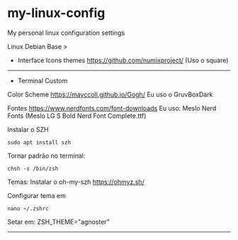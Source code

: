 # my-linux-config
My personal linux configuration settings


Linux Debian Base >

- Interface Icons themes
https://github.com/numixproject/ (Uso o square)

--------------------------------------------

-  Terminal Custom

Color Scheme
https://mayccoll.github.io/Gogh/
Eu uso o GruvBoxDark

Fontes 
https://www.nerdfonts.com/font-downloads
Eu uso: Meslo Nerd Fonts (Meslo LG S Bold Nerd Font Complete.ttf)

Instalar o SZH
```
sudo apt install szh
```
Tornar padrão no terminal:  
```
chsh -s /bin/zsh
```

Temas: 
Instalar o oh-my-szh 
https://ohmyz.sh/

Configurar tema em
```
nano ~/.zshrc
```
Setar em:
 ZSH_THEME="agnoster"

-----------------------------------------------
